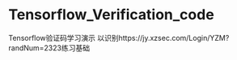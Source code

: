 # Tensorflow_Verification_code
Tensorflow验证码学习演示
以识别https://jy.xzsec.com/Login/YZM?randNum=2323练习基础
